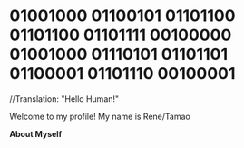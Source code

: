 # 01001000 01100101 01101100 01101100 01101111 00100000 01001000 01110101 01101101 01100001 01101110 00100001<br />
//Translation: "Hello Human!"

Welcome to my profile!
My name is Rene/Tamao

**About Myself**

